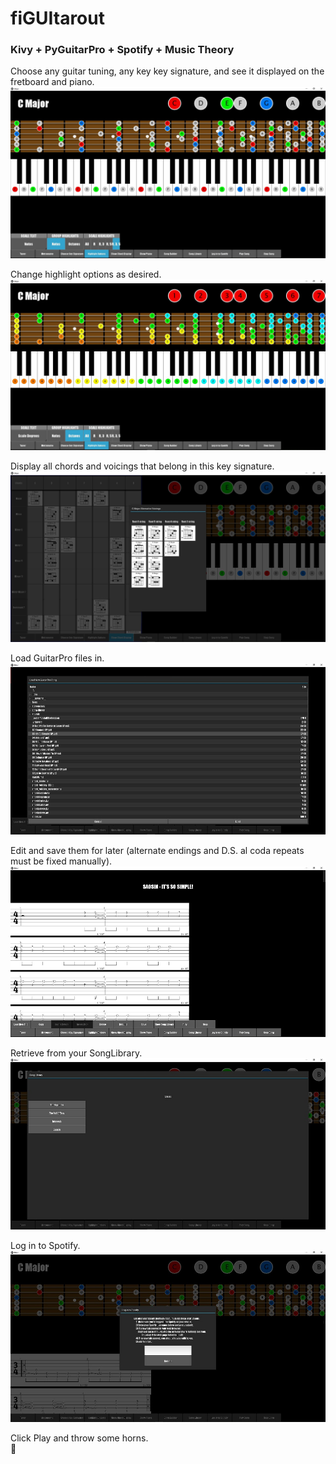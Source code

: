# fiGUItarout

### Kivy + PyGuitarPro + Spotify + Music Theory

Choose any guitar tuning, any key key signature, and see it displayed on the fretboard and piano.
![](screenshots/screen1.jpg)


Change highlight options as desired.
![](screenshots/screen2.jpg)


Display all chords and voicings that belong in this key signature.
![](screenshots/screen3.jpg)


Load GuitarPro files in.
![](screenshots/screen4.jpg)


Edit and save them for later (alternate endings and D.S. al coda repeats must be fixed manually).
![](screenshots/screen5.jpg)


Retrieve from your SongLibrary.
![](screenshots/screen6.jpg)


Log in to Spotify.
![](screenshots/screen7.jpg)


Click Play and throw some horns.  
:metal:
